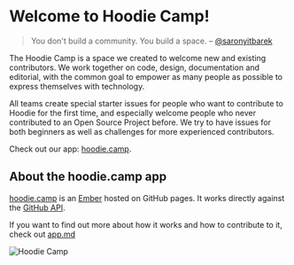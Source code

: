 # Welcome to Hoodie Camp!

> You don't build a community. You build a space.
> – [@saronyitbarek](https://twitter.com/kwugirl/status/728370365957689344)

The Hoodie Camp is a space we created to welcome new and existing contributors.
We work together on code, design, documentation and editorial, with the common
goal to empower as many people as possible to express themselves with technology.

All teams create special starter issues for people who want to contribute to
Hoodie for the first time, and especially welcome people who never contributed
to an Open Source Project before. We try to have issues for both beginners as
well as challenges for more experienced contributors.

Check out our app: [hoodie.camp](http://hoodie.camp).

## About the hoodie.camp app

[hoodie.camp](http://hoodie.camp) is an [Ember](http://emberjs.com/) hosted on
GitHub pages. It works directly against the [GitHub API](https://developer.github.com/v3/).

If you want to find out more about how it works and how to contribute to it,
check out [app.md](app.md)

![Hoodie Camp](http://hoodie.camp/assets/images/camp-1828dc0fa2f4e23243706291a36a7910.png)
